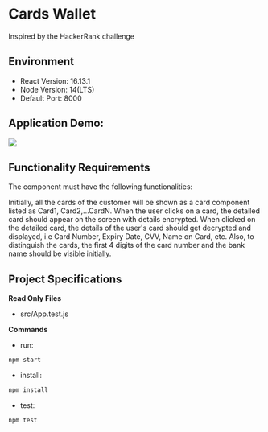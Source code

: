 # Cards Wallet

Inspired by the HackerRank challenge

## Environment

- React Version: 16.13.1
- Node Version: 14(LTS)
- Default Port: 8000

## Application Demo:

![](<https://hrcdn.net/s3_pub/istreet-assets/cw0O7T2XI4-fi6_TEMrDmQ/ezgif.com-gif-maker%20(3).gif>)

## Functionality Requirements

The component must have the following functionalities:

Initially, all the cards of the customer will be shown as a card component listed as Card1, Card2,...CardN. When the user clicks on a card, the detailed card should appear on the screen with details encrypted. When clicked on the detailed card, the details of the user's card should get decrypted and displayed, i.e Card Number, Expiry Date, CVV, Name on Card, etc. Also, to distinguish the cards, the first 4 digits of the card number and the bank name should be visible initially.

## Project Specifications

**Read Only Files**

- src/App.test.js

**Commands**

- run:

```bash
npm start
```

- install:

```bash
npm install
```

- test:

```bash
npm test
```

